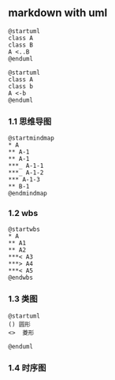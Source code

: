## markdown with uml


```plantumlcode
@startuml
class A
class B
A <..B
@enduml
```

```plantuml
@startuml
class A
class b
A <-b
@enduml
```

### 1.1 思维导图

```plantuml
@startmindmap
* A
** A-1
** A-1
***_ A-1-1
***_ A-1-2
*** A-1-3
** B-1
@endmindmap
```

### 1.2 wbs

```plantuml
@startwbs
* A
** A1
** A2
***< A3
***> A4
***< A5
@endwbs
```

### 1.3 类图

```plantuml
@startuml
() 圆形
<>  菱形

@enduml
```

### 1.4 时序图
